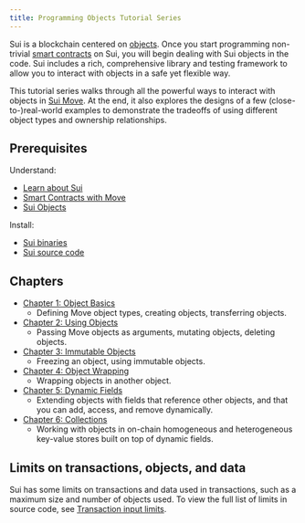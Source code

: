 ```yaml
---
title: Programming Objects Tutorial Series
---
```


Sui is a blockchain centered on [objects](../../learn/objects.md). Once you start programming non-trivial [smart contracts](../../build/move/index.md) on Sui, you will begin dealing with Sui objects in the code. Sui includes a rich, comprehensive library and testing framework to allow you to interact with objects in a safe yet flexible way.

This tutorial series walks through all the powerful ways to interact with objects in [Sui Move](../../learn/sui-move-diffs.md). At the end, it also explores the designs of a few (close-to-)real-world examples to demonstrate the tradeoffs of using different object types and ownership relationships.

## Prerequisites

Understand:
- [Learn about Sui](../../learn/about-sui.md)
- [Smart Contracts with Move](../../build/move/index.md)
- [Sui Objects](../../learn/objects.md)

Install:
- [Sui binaries](../install.md#install-sui-binaries)
- [Sui source code](../install.md#source-code)

## Chapters

- [Chapter 1: Object Basics](../../build/programming-with-objects/ch1-object-basics.md)
  - Defining Move object types, creating objects, transferring objects.
- [Chapter 2: Using Objects](../../build/programming-with-objects/ch2-using-objects.md)
  - Passing Move objects as arguments, mutating objects, deleting objects.
- [Chapter 3: Immutable Objects](../../build//programming-with-objects/ch3-immutable-objects.md)
  - Freezing an object, using immutable objects.
- [Chapter 4: Object Wrapping](../../build/programming-with-objects/ch4-object-wrapping.md)
  - Wrapping objects in another object.
- [Chapter 5: Dynamic Fields](../../build/programming-with-objects/ch5-dynamic-fields.md)
  - Extending objects with fields that reference other objects, and that you can add, access, and remove dynamically.
- [Chapter 6: Collections](../../build/programming-with-objects/ch6-collections.md)
  - Working with objects in on-chain homogeneous and heterogeneous key-value stores built on top of dynamic fields.

## Limits on transactions, objects, and data

Sui has some limits on transactions and data used in transactions, such as a maximum size and number of objects used. To view the full list of limits in source code, see [Transaction input limits](https://github.com/MystenLabs/sui/blob/main/crates/sui-protocol-config/src/lib.rs#L154).
